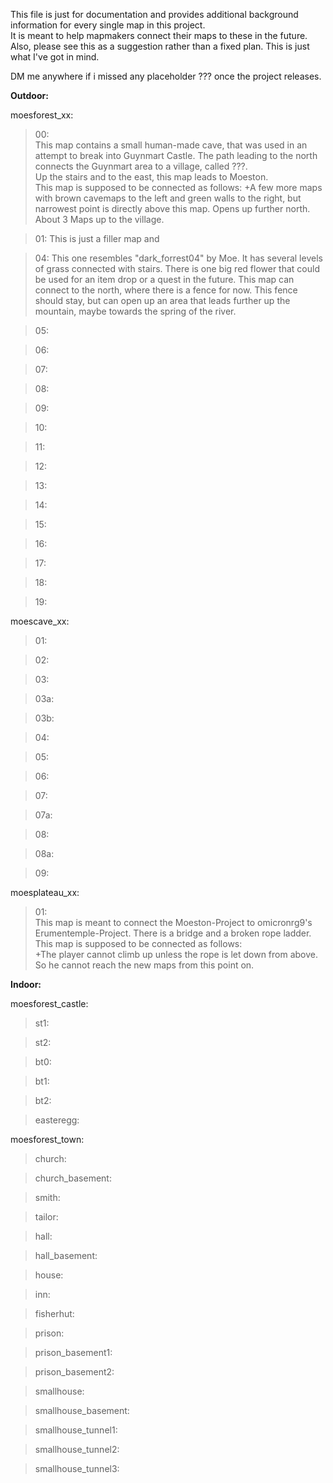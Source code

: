 This file is just for documentation and provides additional background information for every single map in this project.  
It is meant to help mapmakers connect their maps to these in the future. Also, please see this as a suggestion rather than a fixed plan. This is just what I've got in mind.  
  
DM me anywhere if i missed any placeholder ??? once the project releases.  
  
**Outdoor:**
  
moesforest_xx:  
> 00:  
> This map contains a small human-made cave, that was used in an attempt to break into Guynmart Castle. The path leading to the north connects the Guynmart area to a village, called ???.  
> Up the stairs and to the east, this map leads to Moeston.  
> This map is supposed to be connected as follows:
> +A few more maps with brown cavemaps to the left and green walls to the right, but narrowest point is directly above this map. Opens up further north. About 3 Maps up to the village.  

> 01:
> This is just a filler map and

> 04:
> This one resembles "dark_forrest04" by Moe. It has several levels of grass connected with stairs. There is one big red flower that could be used for an item drop or a quest in the future.
> This map can connect to the north, where there is a fence for now. This fence should stay, but can open up an area that leads further up the mountain, maybe towards the spring of the river.

> 05:
> 
  
> 06:
> 
  
> 07:
> 
  
> 08:
> 
  
> 09:
> 
  
> 10:
> 
  
> 11:
> 
  
> 12:
> 
  
> 13:
> 
  
> 14:
> 
  
> 15:
> 
  
> 16:
> 
  
> 17:
> 
  
> 18:
> 
  
> 19:
> 
  
moescave_xx:  
> 01:  
  
> 02:
> 
  
> 03:
> 
  
> 03a:
> 
  
> 03b:
> 
  
> 04:
> 
  
> 05:
> 
  
> 06:
> 
  
> 07:
> 
  
> 07a:
> 
  
> 08:
> 
  
> 08a:
> 
  
> 09:
> 
  
moesplateau_xx:  
> 01:  
> This map is meant to connect the Moeston-Project to omicronrg9's Erumentemple-Project. There is a bridge and a broken rope ladder.  
> This map is supposed to be connected as follows:  
> +The player cannot climb up unless the rope is let down from above. So he cannot reach the new maps from this point on.
  
**Indoor:**
  
moesforest_castle:
> st1:
> 
  
> st2:
> 
  
> bt0:
> 
  
> bt1:
> 
  
> bt2:
> 
  
> easteregg:
> 
  
moesforest_town:
> church:
> 
  
> church_basement:
> 
  
> smith:
> 
  
> tailor:
> 
  
> hall:
> 
  
> hall_basement:
> 
  
> house:
> 
  
> inn:
> 
  
> fisherhut:
> 
  
> prison:
> 
  
> prison_basement1:
> 
  
> prison_basement2:
> 
  
> smallhouse:
> 
  
> smallhouse_basement:
> 
  
> smallhouse_tunnel1:
> 
  
> smallhouse_tunnel2:
> 
  
> smallhouse_tunnel3:
> 
  
